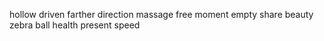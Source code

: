 hollow driven farther direction massage free moment empty share beauty zebra ball health present speed